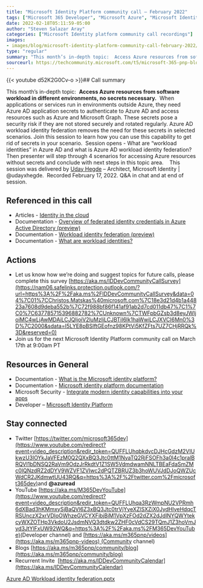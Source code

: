 ```yaml
---
title: "Microsoft Identity Platform community call – February 2022"
tags: ["Microsoft 365 Developer", "Microsoft Azure", "Microsoft Identity Platform"]
date: 2022-02-18T05:11:59-05:00
author: "Steven Salazar Aray"
categories: ["Microsoft Identity platform community call recordings"]
images:
- images/blog/microsoft-identity-platform-community-call-february-2022/identity-call-Thumbnail-February 2022.png
type: "regular"
summary: "This month’s in-depth topic:  Access Azure resources from software workload in different environments, no secrets necessary.  When applications or services run in environments outside Azure, they need Azure AD application secrets to authenticate to Azure AD and access resources such as Azure and Microsoft Graph. These secrets pose a security risk if they are not stored securely and rotated regularly. Azure AD workload identity federation removes the need for these secrets in selected scenarios. Join this session to learn how you can use this capability to get rid of secrets in your scenario.  Session opens - What are “workload identities” in Azure AD and what is Azure AD workload identity federation?   Then presenter will step through 4 scenarios for accessing Azure resources without secrets and conclude with next steps in this topic area.    This session was delivered by Uday Hegde – Architect, Microsoft Identity | @udayxhegde.  Recorded February 17, 2022. Q&A in chat and at end of session."
sourceurl: https://techcommunity.microsoft.com/t5/microsoft-365-pnp-blog/microsoft-identity-platform-community-call-february-2022/ba-p/3185880
---
```


{{< youtube d52K2G0Cv-o >}}## Call summary

This month’s in-depth topic:  **Access Azure resources from software workload in different environments, no secrets necessary.**  When applications or services run in environments outside Azure, they need Azure AD application secrets to authenticate to Azure AD and access resources such as Azure and Microsoft Graph. These secrets pose a security risk if they are not stored securely and rotated regularly. Azure AD workload identity federation removes the need for these secrets in selected scenarios. Join this session to learn how you can use this capability to get rid of secrets in your scenario.  Session opens - What are “workload identities” in Azure AD and what is Azure AD workload identity federation?
Then presenter will step through 4 scenarios for accessing Azure resources without secrets and conclude with next steps in this topic area.    This session was delivered by [Uday Hegde](http://twitter.com/udayxhegde) – Architect, Microsoft Identity | @udayxhegde.  Recorded February 17, 2022. Q&A in chat and at end of session.

## Referenced in this call

*   Articles - [Identity in the cloud](https://blog.identitydigest.com/) 
*   Documentation - [Overview of federated identity credentials in Azure Active Directory (preview)](https://docs.microsoft.com/graph/api/resources/federatedidentitycredentials-overview?view=graph-rest-beta) 
*   Documentation - [Workload identity federation (preview)](https://docs.microsoft.com/azure/active-directory/develop/workload-identity-federation) 
*   Documentation - [What are workload identities?](https://docs.microsoft.com/azure/active-directory/develop/workload-identities-overview) 

## Actions

*   Let us know how we’re doing and suggest topics for future calls, please complete this survey [https://aka.ms/IDDevCommunityCallSurvey](https://nam06.safelinks.protection.outlook.com/?url=https%3A%2F%2Faka.ms%2FIDDevCommunityCallSurvey&data=04%7C01%7CChristos.Matskas%40microsoft.com%7C18e3d21d4b1a44823a7608d9deba552b%7C72f988bf86f141af91ab2d7cd011db47%7C1%7C0%7C637785715396882782%7CUnknown%7CTWFpbGZsb3d8eyJWIjoiMC4wLjAwMDAiLCJQIjoiV2luMzIiLCJBTiI6Ik1haWwiLCJXVCI6Mn0%3D%7C2000&sdata=I5LYE8pBSlftGEofnz98KPtVi5KfZFts7UZ7CHjRRQk%3D&reserved=0)
*   Join us for the next Microsoft Identity Platform community call on March 17th at 9:00am PT 

## Resources in General

*   Documentation - [What is the Microsoft identity platform?](https://docs.microsoft.com/azure/active-directory/develop/v2-overview) 
*   Documentation - [Microsoft identity platform documentation](https://docs.microsoft.com/azure/active-directory/develop/) 
*   Microsoft Security - [Integrate modern identity capabilities into your apps](https://www.microsoft.com/security/business/identity-access-management/microsoft-identity-management-platform) 
*   Developer – [Microsoft Identity Platform](https://developer.microsoft.com/identity) 

## Stay connected

*   Twitter [https://twitter.com/microsoft365dev](https://www.youtube.com/redirect?event=video_description&redir_token=QUFFLUhqbkdvcDJHcGdzM2VIUkwzU3lOYkJaVFEzM0Q2QXxBQ3Jtc0ttM1NyaTQ2RjFSOFh3a0l4c1pralBRQVI1bDNSQ2RaVm9OdzJrRkdtV1Z1SW5VdmdwamNNLTBEaFdaSmZMc0lQNzdRZ2dDYV9WZVF1ZVIwc2dPQTZBRUZ3b3hoWUVJdDJoQWZUcWdCR2JKdmwtUU43RQ&q=https%3A%2F%2Ftwitter.com%2Fmicrosoft365dev)​ and **@azuread**
*   YouTube [https://aka.ms/M365DevYouTube](https://www.youtube.com/redirect?event=video_description&redir_token=QUFFLUhqa3RzWmpNU2VPRmh6dXBad3hKMmxySjBaQVl6Z3xBQ3Jtc0trVjYyeXZlSXZiX0JydHlyeHdqcTRSUnczX2xrVDloOWhzeGVCYXFibjBiM1VpXzFOd2dZX2dJdlNYQWYtekcyWXZOTHp3VkdoU2JsdmNVQ3dtdkw2ZHF0cVdCS29TQmJ1Z3hoVmJyd3JtYlFxUW92WQ&q=https%3A%2F%2Faka.ms%2FM365DevYouTube)​ (Developer channel) and [https://aka.ms/m365pnp/videos](https://aka.ms/m365pnp-videos) (Community channel)
*   Blogs [https://aka.ms/m365pnp/community/blog](https://aka.ms/m365pnp/community/blog)
*   Recurrent Invite  [https://aka.ms/IDDevCommunityCalendar](https://aka.ms/IDDevCommunityCalendar)

[Azure AD Workload identity federation.pptx](https://techcommunity.microsoft.com/t5/microsoft-365-pnp-blog/microsoft-identity-platform-community-call-february-2022/ba-p/3185880?attachment-id=50000)

[](/gxcuf89792/attachments/gxcuf89792/Microsoft365PnPBlog/752/1/Azure%20AD%20Workload%20identity%20federation.pptx)

